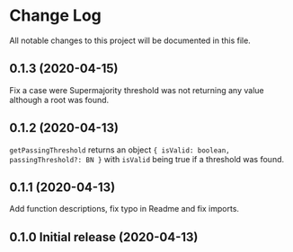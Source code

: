 # Change Log

All notable changes to this project will be documented in this file.

## 0.1.3 (2020-04-15)
Fix a case were Supermajority threshold was not returning any value although a root was found.

## 0.1.2 (2020-04-13)
`getPassingThreshold` returns an object `{ isValid: boolean, passingThreshold?: BN }` with `isValid` being true if a threshold was found.

## 0.1.1 (2020-04-13)
Add function descriptions, fix typo in Readme and fix imports.

## 0.1.0 Initial release (2020-04-13)
